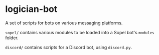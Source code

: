 # logician-bot

A set of scripts for bots on various messaging platforms.

`sopel/` contains various modules to be loaded into a Sopel bot's `modules` folder.

`discord/` contains scripts for a Discord bot, using `discord.py`.
